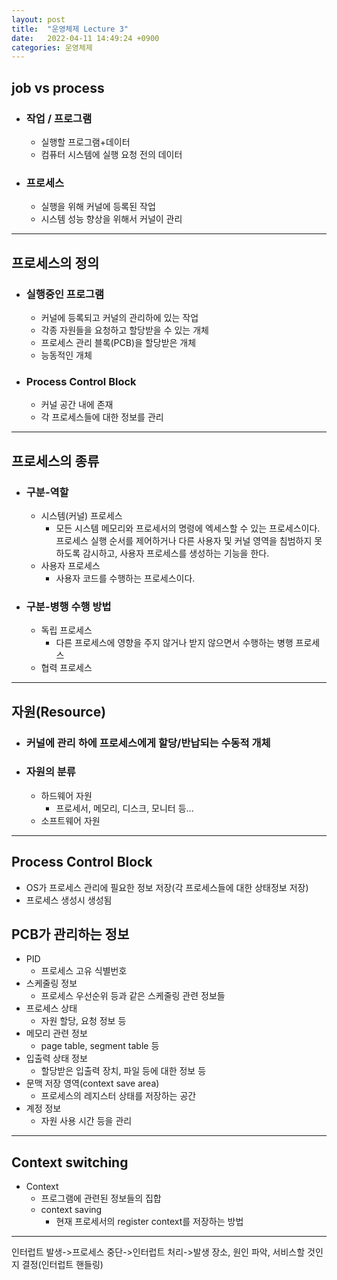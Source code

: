 ```yaml
---
layout: post
title:  "운영체제 Lecture 3"
date:   2022-04-11 14:49:24 +0900
categories: 운영체제
---
```

## job vs process
- ### 작업 / 프로그램
  - 실행할 프로그램+데이터
  - 컴퓨터 시스템에 실행 요청 전의 데이터
- ### 프로세스
  - 실행을 위해 커널에 등록된 작업
  - 시스템 성능 향상을 위해서 커널이 관리
---
## 프로세스의 정의
- ### 실행중인 프로그램
  - 커널에 등록되고 커널의 관리하에 있는 작업
  - 각종 자원들을 요청하고 할당받을 수 있는 개체
  - 프로세스 관리 블록(PCB)을 할당받은 개체
  - 능동적인 개체
- ### Process Control Block
  - 커널 공간 내에 존재
  - 각 프로세스들에 대한 정보를 관리
---
## 프로세스의 종류
- ### 구분-역할
  - 시스템(커널) 프로세스
    - 모든 시스템 메모리와 프로세서의 명령에 엑세스할 수 있는 프로세스이다. 프로세스 실행 순서를 제어하거나 다른 사용자 및 커널 영역을 침범하지 못하도록 감시하고, 사용자 프로세스를 생성하는 기능을 한다.
  - 사용자 프로세스
    - 사용자 코드를 수행하는 프로세스이다.
- ### 구분-병행 수행 방법
  - 독립 프로세스
    - 다른 프로세스에 영향을 주지 않거나 받지 않으면서 수행하는 병행 프로세스
  - 협력 프로세스
---
## 자원(Resource)
- ### 커널에 관리 하에 프로세스에게 할당/반납되는 수동적 개체
- ### 자원의 분류
  - 하드웨어 자원
    - 프로세서, 메모리, 디스크, 모니터 등...
  - 소프트웨어 자원
---
## Process Control Block
- OS가 프로세스 관리에 필요한 정보 저장(각 프로세스들에 대한 상태정보 저장)
- 프로세스 생성시 생성됨
## PCB가 관리하는 정보
- PID
  - 프로세스 고유 식별번호
- 스케줄링 정보
  - 프로세스 우선순위 등과 같은 스케줄링 관련 정보들
- 프로세스 상태
  - 자원 할당, 요청 정보 등
- 메모리 관련 정보
  - page table, segment table 등
- 입출력 상태 정보
  - 할당받은 입출력 장치, 파일 등에 대한 정보 등
- 문맥 저장 영역(context save area)
  - 프로세스의 레지스터 상태를 저장하는 공간
- 계정 정보
  - 자원 사용 시간 등을 관리 
---
## Context switching
- Context
  - 프로그램에 관련된 정보들의 집합
  - context saving
    - 현재 프로세서의 register context를 저장하는 방법
---
인터럽트 발생->프로세스 중단->인터럽트 처리->발생 장소, 원인 파악, 서비스할 것인지 결정(인터럽트 핸들링)